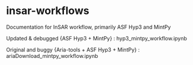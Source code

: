 # insar-workflows
Documentation for InSAR workflow, primarily ASF Hyp3 and MintPy

Updated & debugged {ASF Hyp3 + MintPy} : hyp3_mintpy_workflow.ipynb

Original and buggy {Aria-tools + ASF Hyp3 + MintPy} : ariaDownload_mintpy_workflow.ipynb
